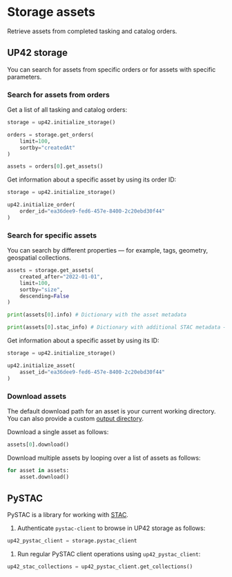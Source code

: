 # Storage assets

Retrieve assets from completed tasking and catalog orders.

## UP42 storage

You can search for assets from specific orders or for assets with specific parameters.

### Search for assets from orders

Get a list of all tasking and catalog orders:
```python
storage = up42.initialize_storage()

orders = storage.get_orders(
    limit=100,
    sortby="createdAt"
)

assets = orders[0].get_assets()
```

Get information about a specific asset by using its order ID:
```python
storage = up42.initialize_storage()

up42.initialize_order(
    order_id="ea36dee9-fed6-457e-8400-2c20ebd30f44"
)
```

### Search for specific assets

You can search by different properties — for example, tags, geometry, geospatial collections.

```python
assets = storage.get_assets(
    created_after="2022-01-01",
    limit=100,
    sortby="size",
    descending=False
)

print(assets[0].info) # Dictionary with the asset metadata

print(assets[0].stac_info) # Dictionary with additional STAC metadata — for example, geometry or image acquisition parameters
```

Get information about a specific asset by using its ID:
```python
storage = up42.initialize_storage()

up42.initialize_asset(
    asset_id="ea36dee9-fed6-457e-8400-2c20ebd30f44"
)
```

### Download assets

The default download path for an asset is your current working directory. You can also provide a custom [output directory](http://127.0.0.1:8000/up42-py/reference/asset-reference/#up42.asset.Asset-functions).

Download a single asset as follows:
```python
assets[0].download()
```

Download multiple assets by looping over a list of assets as follows:
```python
for asset in assets:
    asset.download()
```

## PySTAC

PySTAC is a library for working with [STAC](https://stacspec.org/).


1. Authenticate `pystac-client` to browse in UP42 storage as follows:
  ```python
  up42_pystac_client = storage.pystac_client
  ```

1. Run regular PySTAC client operations using `up42_pystac_client`:
  ```python
  up42_stac_collections = up42_pystac_client.get_collections()
  ```